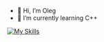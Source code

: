 - 👋 Hi, I’m Oleg
- 🌱 I’m currently learning C++

[![My Skills](https://skillicons.dev/icons?i=cpp,js,qt,linux)](https://skillicons.dev)

<!---
Jkey189/Jkey189 is a ✨ special ✨ repository because its `README.md` (this file) appears on your GitHub profile.
You can click the Preview link to take a look at your changes.
--->

